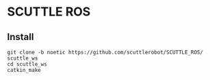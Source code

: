 # SCUTTLE ROS

## Install
```
git clone -b noetic https://github.com/scuttlerobot/SCUTTLE_ROS/ scuttle_ws
cd scuttle_ws
catkin_make
```
